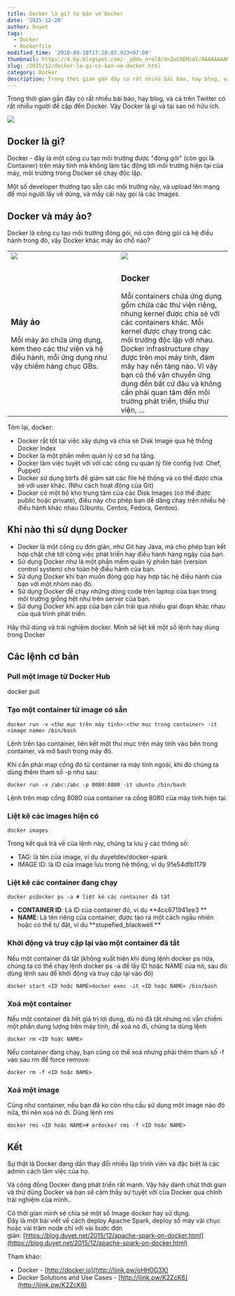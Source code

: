 ```yaml
---
title: Docker là gì? Cơ bản về Docker
date: '2015-12-20'
author: Duyet
tags:
  - Docker
  - Dockerfile
modified_time: '2018-09-10T17:28:07.923+07:00'
thumbnail: https://4.bp.blogspot.com/-_yUdu_nrol8/VnZeC8EMsdI/AAAAAAAAMG0/Qiij482W6lg/s1600/product%2B-%2Bengine.png
slug: /2015/12/docker-la-gi-co-ban-ve-docker.html
category: Docker
description: Trong thời gian gần đây có rất nhiều bài báo, hay blog, và cả trên Twitter có rất nhiều người đề cập đến Docker. Vậy Docker là gì và tại sao nó hữu ích
---
```


Trong thời gian gần đây có rất nhiều bài báo, hay blog, và cả trên Twitter có rất nhiều người đề cập đến Docker. Vậy Docker là gì và tại sao nó hữu ích.

[![](https://4.bp.blogspot.com/-_yUdu_nrol8/VnZeC8EMsdI/AAAAAAAAMG0/Qiij482W6lg/s1600/product%2B-%2Bengine.png)](https://blog.duyet.net/2015/12/docker-la-gi-co-ban-ve-docker.html)

## Docker là gì?

Docker - đây là một công cụ tạo môi trường được "đóng gói" (còn gọi là Container) trên máy tính mà không làm tác động tới môi trường hiện tại của máy, môi trường trong Docker sẽ chạy độc lập.

Một số developer thường tạo sẵn các môi trường này, và upload lên mạng để mọi người lấy về dùng, và mấy cái này gọi là các Images.

## Docker và máy ảo?

Docker là công cụ tạo môi trường đóng gói, nó còn đóng gói cả hệ điều hành trong đó, vậy Docker khác máy ảo chỗ nào?

<table class="table" style="width: 80%px;">
    <tbody>
        <tr>
            <td valign="bottom" width="50%"><img border="0" src="https://4.bp.blogspot.com/-LAeYmjceju4/VnZXDlR9hNI/AAAAAAAAMGk/be31bdghXhM/s1600/what-is-docker-diagram.png" /></td>
            <td valign="bottom"><img border="0" src="https://1.bp.blogspot.com/-L1MR5K0rxCA/VnZW_3dldeI/AAAAAAAAMGY/c2mwzOvr0W0/s1600/what-is-vm-diagram.png" /></td>
        </tr>
        <tr>
            <td>
                <h3>Máy ảo</h3>Mỗi máy ảo chứa ứng dụng, kèm theo các thư viện và hệ điều hành, mỗi ứng dụng như vậy chiếm hàng chục GBs.</td>
            <td>
                <h3>Docker  </h3>
                <div>Mỗi containers chứa ứng dụng gồm chứa các thư viện riêng, nhưng kernel được chia sẻ với các containers khác. Mỗi kernel được chạy trong các môi trường độc lập với nhau. Docker infrastructure chạy được trên mọi máy tính, đám mây hay nền tảng nào. Vì vậy bạn có thể vận chuyển ứng dụng đến bất cứ đâu và không cần phải quan tâm đến môi trường phát triển, thiếu thư viện, ...</div>
            </td>
        </tr>
    </tbody>
</table>
  
  
  
Tóm lại, docker:

- Docker rất tốt tại việc xây dựng và chia sẻ Disk Image qua hệ thống Docker Index
- Docker là một phần mềm quản lý cơ sở hạ tầng.
- Docker làm việc tuyệt vời với các công cụ quản lý file config (vd: Chef, Puppet)
- Docker sử dụng btrfs để giảm sát các file hệ thống và có thể được chia sẻ với user khác. (Như cách hoạt động của Git)
- Docker có một bộ kho trung tâm của các Disk Images (có thể được public hoặc private), điều này cho phép bạn dễ dàng chạy trên nhiều hệ điều hành khác nhau (Ubuntu, Centos, Fedora, Gentoo).

## Khi nào thì sử dụng Docker

- Docker là một công cụ đơn giản, như Git hay Java, mà cho phép bạn kết hợp chặt chẽ tới công việc phát triển hay điều hành hàng ngày của bạn.
- Sử dụng Docker như là một phần mềm quản lý phiên bản (version control system) cho toàn hệ điều hành của bạn.
- Sử dụng Docker khi bạn muốn đóng góp hay hợp tác hệ điều hành của bạn với một nhóm nào đó.
- Sử dụng Docker để chạy những dòng code trên laptop của bạn trong môi trường giống hệt như trên server của bạn.
- Sử dụng Docker khi app của bạn cần trải qua nhiều giai đoạn khác nhau của quá trình phát triển.

Hãy thử dùng và trải nghiệm docker. Mình sẽ liệt kê một số lệnh hay dùng trong Docker

## Các lệnh cơ bản

### Pull một image từ Docker Hub

docker pull <image name>

### Tạo một container từ image có sẵn

    docker run -v <thư mục trên máy tính>:<thư mục trong container> -it <image name> /bin/bash

Lệnh trên tạo container, liên kết một thư mục trên máy tính vào bên trong container, và mở bash trong máy đó.

Khi cần phải map cổng đó từ container ra máy tính ngoài, khi đó chúng ta dùng thêm tham số -p như sau:

    docker run -v /abc:/abc -p 8080:8080 -it ubuntu /bin/bash

Lệnh trên map cổng 8080 của container ra cổng 8080 của máy tính hiện tại.

### Liệt kê các images hiện có

    docker images

Trong kết quả trả về của lệnh này, chúng ta lưu ý các thông số:

- TAG: là tên của image, ví dụ duyetdev/docker-spark
- IMAGE ID: là ID của image lưu trong hệ thống, ví dụ 91e54dfb1179

### Liệt kê các container đang chạy

    docker psdocker ps -a # liệt kê các container đã tắt

- **CONTAINER ID**: Là ID của container đó, ví dụ **4cc671941ee3 **
- **NAME**: Là tên riêng của container, được tạo ra một cách ngẫu nhiên hoặc có thể tự đặt, ví dụ **stupefied_blackwell **

### Khởi động và truy cập lại vào một container đã tắt

Nếu một container đã tắt (không xuất hiện khi dùng lệnh docker ps nữa, chúng ta có thể chạy lệnh docker ps -a để lấy ID hoặc NAME của nó, sau đó dùng lệnh sau để khởi động và truy cập lại vào đó)

    docker start <ID hoặc NAME>docker exec -it <ID hoặc NAME> /bin/bash 

### Xoá một container

Nếu một container đã hết giá trị lợi dụng, dù nó đã tắt nhưng nó vẫn chiếm một phần dung lượng trên máy tính, để xoá nó đi, chúng ta dùng lệnh

    docker rm <ID hoặc NAME>

Nếu container đang chạy, bạn cũng có thể xoá nhưng phải thêm tham số \-f vào sau rm để force remove:

    docker rm -f <ID hoặc NAME>

### Xoá một image

Cũng như container, nếu bạn đã ko còn nhu cầu sử dụng một image nào đó nữa, thì nên xoá nó đi. Dùng lệnh rmi

    docker rmi <ID hoặc NAME># ordocker rmi -f <ID hoặc NAME>

## Kết

Sự thật là Docker đang dần thay đổi nhiều lập trình viên và đặc biệt là các admin cách làm việc của họ.

Và cộng đồng Docker đang phát triển rất mạnh. Vậy hãy dành chút thời gian và thử dùng Docker và bạn sẽ cảm thấy sự tuyệt vời của Docker qua chính trải nghiệm của mình..

Có thời gian mình sẽ chia sẻ một số Image docker hay sử dụng.  
Đây là một bài viết về cách deploy Apache Spark, deploy số máy vài chục hoặc vài trăm node chỉ với vài bước đơn giản: [https://blog.duyet.net/2015/12/apache-spark-on-docker.html](https://blog.duyet.net/2015/12/apache-spark-on-docker.html)

Tham khảo:

- Docker - [http://docker.io](http://liink.pw/oHH0G3X)
- Docker Solutions and Use Cases - [http://liink.pw/K2ZcK6](http://liink.pw/K2ZcK6)
